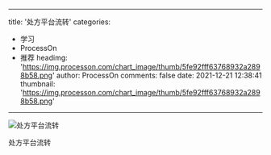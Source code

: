 
---
title: '处方平台流转'
categories: 
 - 学习
 - ProcessOn
 - 推荐
headimg: 'https://img.processon.com/chart_image/thumb/5fe92fff63768932a2898b58.png'
author: ProcessOn
comments: false
date: 2021-12-21 12:38:41
thumbnail: 'https://img.processon.com/chart_image/thumb/5fe92fff63768932a2898b58.png'
---

<div>   
<img class="thumb" alt="处方平台流转" src="https://img.processon.com/chart_image/thumb/5fe92fff63768932a2898b58.png" referrerpolicy="no-referrer">
<p>处方平台流转</p>  
</div>
            